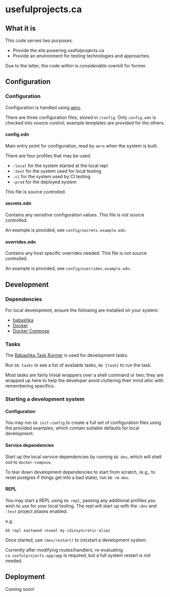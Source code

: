 # usefulprojects.ca

## What it is

This code serves two purposes:

- Provide the site powering usefulprojects.ca
- Provide an environment for testing technologies and approaches.

Due to the latter, the code within is _considerable_ overkill for former.

## Configuration
### Configuration

Configuration is handled using [aero](https://github.com/juxt/aero).

There are three configuration files, stored in `/config`. 
Only `config.edn` is checked into source control; 
example templates are provided for the others.

#### config.edn

Main entry point for configuration, read by `aero` when the system is built.

There are four profiles that may be used:

- `:local` for the system started at the local repl
- `:test` for the system used for local testing
- `:ci` for the system used by CI testing
- `:prod` for the deployed system

This file is source controlled.

#### secrets.edn

Contains any sensitive configuration values. 
This file is _not_ source controlled.

An example is provided, see `config/secrets.example.edn`.

#### overrides.edn

Contains any host specific overrides needed.
This file is _not_ source controlled.

An example is provided, see `config/overrides.example.edn`.

## Development
### Dependencies

For local development, ensure the following are installed on your system:
- [babashka](https://github.com/babashka/babashka#installation)
- [Docker](https://docs.docker.com/engine/install/)
- [Docker Compose](https://docs.docker.com/compose/install/)

### Tasks

The [Babashka Task Runner](https://book.babashka.org/#tasks) is used for 
development tasks. 

Run `bb tasks` to see a list of available tasks, `bb {task}` to run the task.

Most tasks are fairly trivial wrappers over a shell command or two; they are 
wrapped up here to help the developer avoid cluttering their mind attic with
remembering specifics.

### Starting a development system
#### Configuration

You may run `bb init-config` to create a full set of configuration files using
the provided examples, which contain suitable defaults for local development.

#### Service dependencies

Start up the local service dependencies by running `bb dev`, which will shell
out to `docker-compose`.

To tear down development dependencies to start from scratch, (e.g., to reset 
postgres if things get into a bad state), run `bb rm-dev`.

#### REPL

You may start a REPL using `bb repl`, passing any additional profiles you wish
to use for your local tooling. The repl will start up with the `:dev` and 
`:test` project aliases enabled.

e.g.
```
bb repl eastwood reveal my-idiosyncratic-alias
```

Once started, use `(dev/restart)` to (re)start a development system.

Currently after modifying routes/handlers, re-evaluating 
`ca.usefulprojects.app/app` is required, but a full system restart is not needed.


## Deployment

Coming soon!
